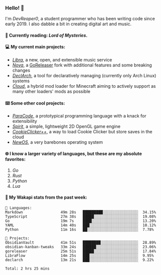 ### Hello! 👋

I'm _DevReaper0_, a student programmer who has been writing code since early 2019. I also dabble a bit in creating digital art and music.

#### 📖 Currently reading: *Lord of Mysteries*.

#### 💻 My current main projects:

-   _[Libra](https://github.com/LibraMusic)_, a new, open, and extensible music service
-   _[Nova](https://github.com/LibraMusic/Nova)_, a [GoReleaser](https://github.com/goreleaser/goreleaser) fork with additional features and some breaking changes
-   _[DeclArch](https://github.com/DevReaper0/declarch)_, a tool for declaratively managing (currently only Arch Linux) systems
-   _[Cloud](https://github.com/CloudLoaderMC/CloudLoader)_, a hybrid mod loader for Minecraft aiming to actively support as many other loaders' mods as possible

#### ⌨️ Some other cool projects:

-   _[ParaCode](https://github.com/ParaCodeLang/ParaCode)_, a prototypical programming language with a knack for extensibility
-   _[Spirit](https://gitlab.com/DevReaper0/SpiritEngine)_, a simple, lightweight 2D OpenGL game engine
-   _[CookieClicker++](https://github.com/DevReaper0/CookieClickerPlusPlus)_, a way to load Cookie Clicker but store saves in the cloud
-   _[NewOS](https://github.com/DevReaper0/NewOS)_, a very barebones operating system

#### 🌐 I know a larger variety of languages, but these are my absolute favorites:

1. _Go_
2. _Rust_
3. _Python_
4. _Lua_

#### 📡 My Wakapi stats from the past week:

```text
💾 Languages:
Markdown                 49m 28s   █████████░░░░░░░░░░░░░░░░  34.15%
TypeScript               27m 38s   █████░░░░░░░░░░░░░░░░░░░░  19.08%
Go                       19m 7s    ████░░░░░░░░░░░░░░░░░░░░░  13.20%
YAML                     14m 40s   ███░░░░░░░░░░░░░░░░░░░░░░  10.12%
Python                   11m 16s   ██░░░░░░░░░░░░░░░░░░░░░░░  7.78%

💼 Projects:
ObsidianVault            41m 51s   ████████░░░░░░░░░░░░░░░░░  28.89%
obsidian-kanban-tweaks   33m 24s   ██████░░░░░░░░░░░░░░░░░░░  23.06%
goreleaser               25m 51s   █████░░░░░░░░░░░░░░░░░░░░  17.84%
LibraFlow                14m 25s   ███░░░░░░░░░░░░░░░░░░░░░░  9.95%
declarch                 13m 21s   ███░░░░░░░░░░░░░░░░░░░░░░  9.22%

Total: 2 hrs 25 mins
```
